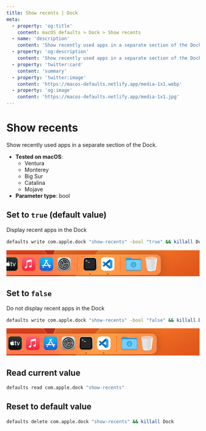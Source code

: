 ```yaml
---
title: Show recents | Dock
meta:
  - property: 'og:title'
    content: macOS defaults > Dock > Show recents
  - name: 'description'
    content: 'Show recently used apps in a separate section of the Dock.'
  - property: 'og:description'
    content: 'Show recently used apps in a separate section of the Dock.'
  - property: 'twitter:card'
    content: 'summary'
  - property: 'twitter:image'
    content: 'https://macos-defaults.netlify.app/media-1x1.webp'
  - property: 'og:image'
    content: 'https://macos-defaults.netlify.app/media-1x1.jpg'
---
```


# Show recents

Show recently used apps in a separate section of the Dock.

<!-- break lists -->

- **Tested on macOS**:
  - Ventura
  - Monterey
  - Big Sur
  - Catalina
  - Mojave
- **Parameter type**: bool

## Set to `true` (default value)

Display recent apps in the Dock

```bash
defaults write com.apple.dock "show-recents" -bool "true" && killall Dock
```

<img
  src="./images/show-recents/true.png"
  alt="Example output with value set to true"
  width="740" height="82" style="height: auto"
/>

## Set to `false`

Do not display recent apps in the Dock

```bash
defaults write com.apple.dock "show-recents" -bool "false" && killall Dock
```

<img
  src="./images/show-recents/false.png"
  alt="Example output with value set to false"
  width="740" height="82" style="height: auto"
/>

## Read current value

```bash
defaults read com.apple.dock "show-recents"
```

## Reset to default value

```bash
defaults delete com.apple.dock "show-recents" && killall Dock
```
